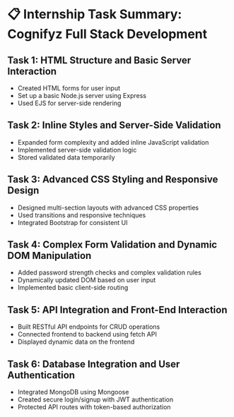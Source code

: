 #  📋 Internship Task Summary: Cognifyz Full Stack Development


## Task 1: HTML Structure and Basic Server Interaction
- Created HTML forms for user input
- Set up a basic Node.js server using Express
- Used EJS for server-side rendering


## Task 2: Inline Styles and Server-Side Validation
- Expanded form complexity and added inline JavaScript validation
- Implemented server-side validation logic
- Stored validated data temporarily


##  Task 3: Advanced CSS Styling and Responsive Design
- Designed multi-section layouts with advanced CSS properties
- Used transitions and responsive techniques
- Integrated Bootstrap for consistent UI


##  Task 4: Complex Form Validation and Dynamic DOM Manipulation
- Added password strength checks and complex validation rules
- Dynamically updated DOM based on user input
- Implemented basic client-side routing


## Task 5: API Integration and Front-End Interaction
- Built RESTful API endpoints for CRUD operations
- Connected frontend to backend using fetch API
- Displayed dynamic data on the frontend


## Task 6: Database Integration and User Authentication
- Integrated MongoDB using Mongoose
- Created secure login/signup with JWT authentication
- Protected API routes with token-based authorization
